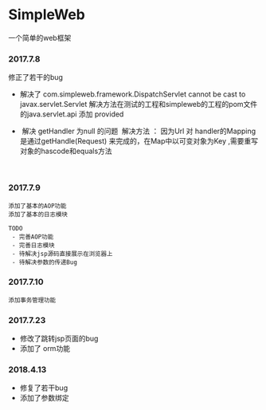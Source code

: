 # SimpleWeb
一个简单的web框架


### 2017.7.8
修正了若干的bug

- 解决了 com.simpleweb.framework.DispatchServlet cannot be cast to javax.servlet.Servlet
 解决方法在测试的工程和simpleweb的工程的pom文件的java.servlet.api 添加 <scope>provided</scope>
 

-  解决 getHandler 为null 的问题
  解决方法 ： 因为Url 对 handler的Mapping 是通过getHandle(Request) 来完成的，在Map中以可变对象为Key ,需要重写对象的hascode和equals方法
 
 
 

  
 
 ### 2017.7.9
    
    添加了基本的AOP功能
    添加了基本的日志模块
    
    TODO 
     - 完善AOP功能
     - 完善日志模块
     - 待解决jsp源码直接展示在浏览器上
     - 待解决参数的传递Bug

     
 ### 2017.7.10
 
    添加事务管理功能
    
    
### 2017.7.23

  - 修改了跳转jsp页面的bug
  - 添加了 orm功能
     
     
 ### 2018.4.13 
 - 修复了若干bug
 - 添加了参数绑定
     